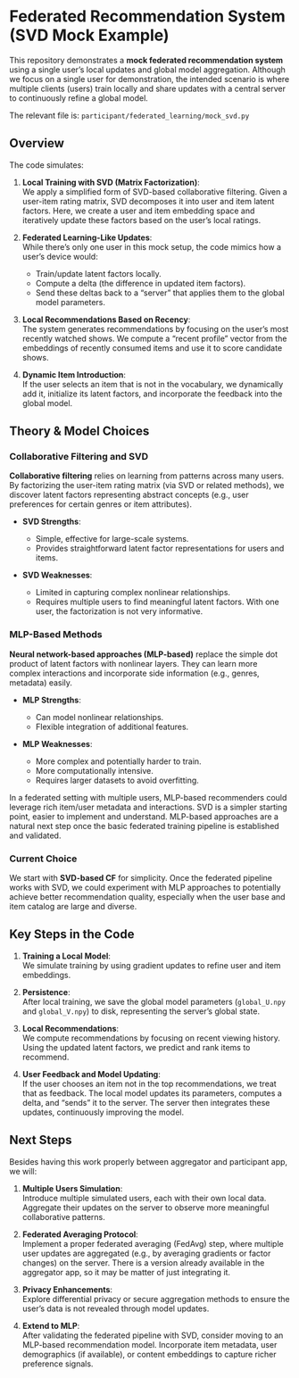 # Federated Recommendation System (SVD Mock Example)

This repository demonstrates a **mock federated recommendation system** using a single user’s local updates and global model aggregation. Although we focus on a single user for demonstration, the intended scenario is where multiple clients (users) train locally and share updates with a central server to continuously refine a global model.

The relevant file is: `participant/federated_learning/mock_svd.py`

## Overview

The code simulates:

1. **Local Training with SVD (Matrix Factorization)**:  
   We apply a simplified form of SVD-based collaborative filtering. Given a user-item rating matrix, SVD decomposes it into user and item latent factors. Here, we create a user and item embedding space and iteratively update these factors based on the user’s local ratings.

2. **Federated Learning-Like Updates**:  
   While there’s only one user in this mock setup, the code mimics how a user’s device would:
   - Train/update latent factors locally.
   - Compute a delta (the difference in updated item factors).
   - Send these deltas back to a “server” that applies them to the global model parameters.

3. **Local Recommendations Based on Recency**:  
   The system generates recommendations by focusing on the user’s most recently watched shows. We compute a “recent profile” vector from the embeddings of recently consumed items and use it to score candidate shows.

4. **Dynamic Item Introduction**:  
   If the user selects an item that is not in the vocabulary, we dynamically add it, initialize its latent factors, and incorporate the feedback into the global model.

## Theory & Model Choices

### Collaborative Filtering and SVD

**Collaborative filtering** relies on learning from patterns across many users. By factorizing the user-item rating matrix (via SVD or related methods), we discover latent factors representing abstract concepts (e.g., user preferences for certain genres or item attributes).

- **SVD Strengths**:  
  - Simple, effective for large-scale systems.
  - Provides straightforward latent factor representations for users and items.
  
- **SVD Weaknesses**:  
  - Limited in capturing complex nonlinear relationships.
  - Requires multiple users to find meaningful latent factors. With one user, the factorization is not very informative.
  
### MLP-Based Methods

**Neural network-based approaches (MLP-based)** replace the simple dot product of latent factors with nonlinear layers. They can learn more complex interactions and incorporate side information (e.g., genres, metadata) easily.

- **MLP Strengths**:  
  - Can model nonlinear relationships.
  - Flexible integration of additional features.
  
- **MLP Weaknesses**:  
  - More complex and potentially harder to train.
  - More computationally intensive.
  - Requires larger datasets to avoid overfitting.

In a federated setting with multiple users, MLP-based recommenders could leverage rich item/user metadata and interactions. SVD is a simpler starting point, easier to implement and understand. MLP-based approaches are a natural next step once the basic federated training pipeline is established and validated.

### Current Choice

We start with **SVD-based CF** for simplicity. Once the federated pipeline works with SVD, we could experiment with MLP approaches to potentially achieve better recommendation quality, especially when the user base and item catalog are large and diverse.

## Key Steps in the Code

1. **Training a Local Model**:  
   We simulate training by using gradient updates to refine user and item embeddings.

2. **Persistence**:  
   After local training, we save the global model parameters (`global_U.npy` and `global_V.npy`) to disk, representing the server’s global state.

3. **Local Recommendations**:  
   We compute recommendations by focusing on recent viewing history. Using the updated latent factors, we predict and rank items to recommend.

4. **User Feedback and Model Updating**:  
   If the user chooses an item not in the top recommendations, we treat that as feedback. The local model updates its parameters, computes a delta, and “sends” it to the server. The server then integrates these updates, continuously improving the model.

## Next Steps

Besides having this work properly between aggregator and participant app, we will:

1. **Multiple Users Simulation**:  
   Introduce multiple simulated users, each with their own local data. Aggregate their updates on the server to observe more meaningful collaborative patterns.

2. **Federated Averaging Protocol**:  
   Implement a proper federated averaging (FedAvg) step, where multiple user updates are aggregated (e.g., by averaging gradients or factor changes) on the server. There is a version already available in the aggregator app, so it may be matter of just integrating it.

3. **Privacy Enhancements**:  
   Explore differential privacy or secure aggregation methods to ensure the user’s data is not revealed through model updates.

4. **Extend to MLP**:  
   After validating the federated pipeline with SVD, consider moving to an MLP-based recommendation model. Incorporate item metadata, user demographics (if available), or content embeddings to capture richer preference signals.

